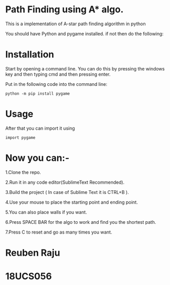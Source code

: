 # Path Finding using A* algo.

This is a implementation of A-star path finding algorithm in python

You should have Python and pygame installed. if not then do the following:

# Installation
Start by opening a command line. You can do this by pressing the windows key and then typing cmd and then pressing enter.

Put in the following code into the command line:

    python -m pip install pygame

# Usage
After that you can import it using

    import pygame

# Now you can:-
  1.Clone the repo.
  
  2.Run it in any code editor(SublimeText Recommended).
  
  3.Build the project ( In case of Sublime Text it is CTRL+B ).
  
  4.Use your mouse to place the starting point and ending point.
  
  5.You can also place walls if you want.
  
  6.Press SPACE BAR for the algo to work and find you the shortest path.
  
  7.Press C to reset and go as many times you want.

# Reuben Raju  
# 18UCS056
